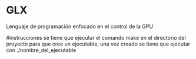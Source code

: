 # GLX
Lenguaje de programación enfocado en el control de la GPU

#instrucciones
se tiene que ejecutar el comando make en el directorio del pruyecto para que cree un ejecutable, una vez
creado se tiene que ejecutar con ./nombre_del_ejecutable
